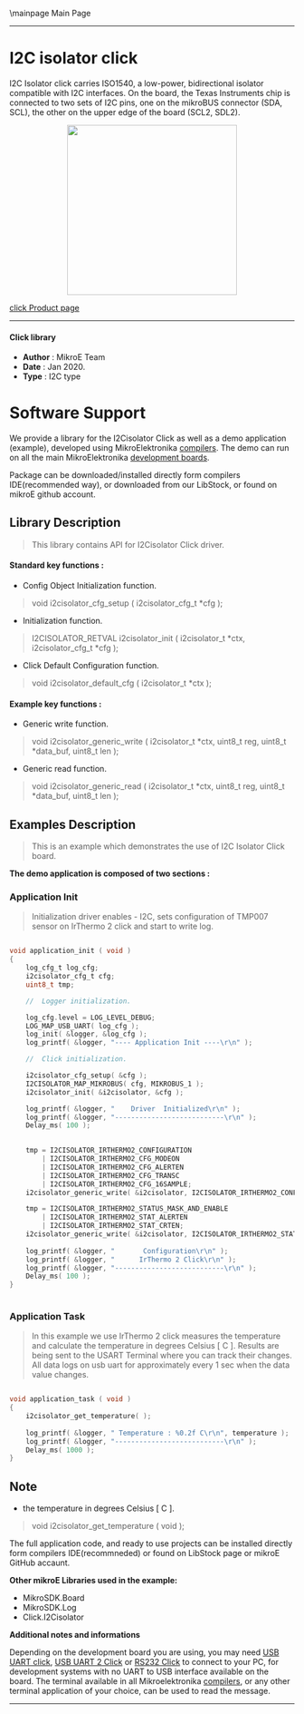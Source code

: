 \mainpage Main Page
 
 

---
# I2C isolator click

I2C Isolator click carries ISO1540, a low-power, bidirectional isolator compatible with I2C interfaces. On the board, the Texas Instruments chip is connected to two sets of I2C pins, one on the mikroBUS connector (SDA, SCL), the other on the upper edge of the board (SCL2, SDL2).

<p align="center">
  <img src="https://download.mikroe.com/images/click_for_ide/i2cisolator_click.png" height=300px>
</p>

[click Product page](<https://www.mikroe.com/i2c-isolator-click>)

---


#### Click library 

- **Author**        : MikroE Team
- **Date**          : Jan 2020.
- **Type**          : I2C type


# Software Support

We provide a library for the I2Cisolator Click 
as well as a demo application (example), developed using MikroElektronika 
[compilers](https://shop.mikroe.com/compilers). 
The demo can run on all the main MikroElektronika [development boards](https://shop.mikroe.com/development-boards).

Package can be downloaded/installed directly form compilers IDE(recommended way), or downloaded from our LibStock, or found on mikroE github account. 

## Library Description

> This library contains API for I2Cisolator Click driver.

#### Standard key functions :

- Config Object Initialization function.
> void i2cisolator_cfg_setup ( i2cisolator_cfg_t *cfg ); 
 
- Initialization function.
> I2CISOLATOR_RETVAL i2cisolator_init ( i2cisolator_t *ctx, i2cisolator_cfg_t *cfg );

- Click Default Configuration function.
> void i2cisolator_default_cfg ( i2cisolator_t *ctx );


#### Example key functions :

- Generic write function.
> void i2cisolator_generic_write ( i2cisolator_t *ctx, uint8_t reg, uint8_t *data_buf, uint8_t len );
 
- Generic read function.
> void i2cisolator_generic_read ( i2cisolator_t *ctx, uint8_t reg, uint8_t *data_buf, uint8_t len );

## Examples Description

> 
> This is an example which demonstrates the use of I2C Isolator Click board.
> 

**The demo application is composed of two sections :**

### Application Init 

>
> Initialization driver enables - I2C,
> sets configuration of TMP007 sensor on IrThermo 2 click and start to write log.
> 

```c

void application_init ( void )
{
    log_cfg_t log_cfg;
    i2cisolator_cfg_t cfg;
    uint8_t tmp;

    //  Logger initialization.

    log_cfg.level = LOG_LEVEL_DEBUG;
    LOG_MAP_USB_UART( log_cfg );
    log_init( &logger, &log_cfg );
    log_printf( &logger, "---- Application Init ----\r\n" );

    //  Click initialization.

    i2cisolator_cfg_setup( &cfg );
    I2CISOLATOR_MAP_MIKROBUS( cfg, MIKROBUS_1 );
    i2cisolator_init( &i2cisolator, &cfg );

    log_printf( &logger, "    Driver  Initialized\r\n" );
    log_printf( &logger, "---------------------------\r\n" );
    Delay_ms( 100 );
    

    tmp = I2CISOLATOR_IRTHERMO2_CONFIGURATION 
        | I2CISOLATOR_IRTHERMO2_CFG_MODEON 
        | I2CISOLATOR_IRTHERMO2_CFG_ALERTEN 
        | I2CISOLATOR_IRTHERMO2_CFG_TRANSC 
        | I2CISOLATOR_IRTHERMO2_CFG_16SAMPLE;
    i2cisolator_generic_write( &i2cisolator, I2CISOLATOR_IRTHERMO2_CONFIGURATION, &tmp, 1 );

    tmp = I2CISOLATOR_IRTHERMO2_STATUS_MASK_AND_ENABLE 
        | I2CISOLATOR_IRTHERMO2_STAT_ALERTEN 
        | I2CISOLATOR_IRTHERMO2_STAT_CRTEN;
    i2cisolator_generic_write( &i2cisolator, I2CISOLATOR_IRTHERMO2_STATUS_MASK_AND_ENABLE, &tmp, 1 );    
    
    log_printf( &logger, "       Configuration\r\n" );
    log_printf( &logger, "      IrThermo 2 Click\r\n" );
    log_printf( &logger, "---------------------------\r\n" );
    Delay_ms( 100 );
}
  
```

### Application Task

>
> In this example we use IrThermo 2 click measures the temperature 
> and calculate the temperature in degrees Celsius [ C ].
> Results are being sent to the USART Terminal where you can track their changes.
> All data logs on usb uart for approximately every 1 sec when the data value changes.
> 

```c

void application_task ( void )
{
    i2cisolator_get_temperature( );   
    
    log_printf( &logger, " Temperature : %0.2f C\r\n", temperature );
    log_printf( &logger, "---------------------------\r\n" );
    Delay_ms( 1000 );
} 

```

## Note

>
- the temperature in degrees Celsius [ C ]. 
> void i2cisolator_get_temperature ( void );
> 

The full application code, and ready to use projects can be  installed directly form compilers IDE(recommneded) or found on LibStock page or mikroE GitHub accaunt.

**Other mikroE Libraries used in the example:** 

- MikroSDK.Board
- MikroSDK.Log
- Click.I2Cisolator

**Additional notes and informations**

Depending on the development board you are using, you may need 
[USB UART click](https://shop.mikroe.com/usb-uart-click), 
[USB UART 2 Click](https://shop.mikroe.com/usb-uart-2-click) or 
[RS232 Click](https://shop.mikroe.com/rs232-click) to connect to your PC, for 
development systems with no UART to USB interface available on the board. The 
terminal available in all Mikroelektronika 
[compilers](https://shop.mikroe.com/compilers), or any other terminal application 
of your choice, can be used to read the message.



---
